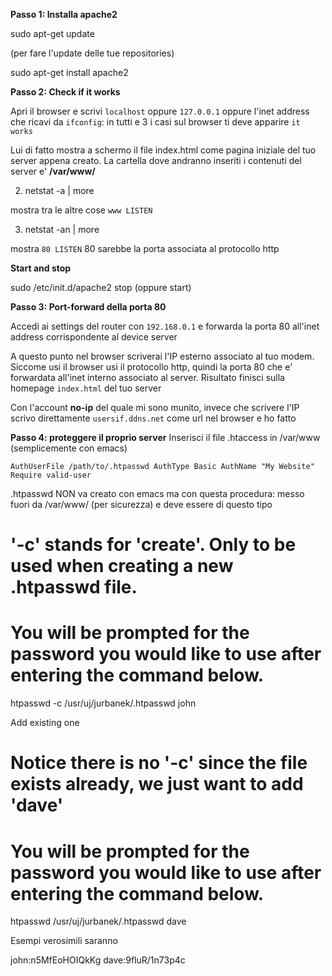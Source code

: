**Passo 1: Installa apache2**

sudo apt-get update

(per fare l'update delle tue repositories)

sudo apt-get install apache2

**Passo 2: Check if it works**

Apri il browser e scrivi `localhost` oppure `127.0.0.1` oppure l'inet address che ricavi da `ifconfig`: in tutti e
3 i casi sul browser ti deve apparire `it works`

Lui di fatto mostra a schermo il file index.html come pagina iniziale del tuo server appena creato. 
La cartella dove andranno inseriti i contenuti del server e' **/var/www/**

2) netstat -a | more

mostra tra le altre cose `www LISTEN`

3) netstat -an | more

mostra `80 LISTEN` 80 sarebbe la porta associata al protocollo http

**Start and stop**

sudo /etc/init.d/apache2 stop (oppure start)

**Passo 3: Port-forward della porta 80**

Accedi ai settings del router con `192.168.0.1` e forwarda la porta 80 all'inet address corrispondente al device server

A questo punto nel browser scriverai l'IP esterno associato al tuo modem. Siccome usi il browser usi il protocollo
http, quindi la porta 80 che e' forwardata all'inet interno associato al server. 
Risultato finisci sulla homepage `index.html` del tuo server

Con l'account **no-ip** del quale mi sono munito, invece che scrivere l'IP scrivo direttamente
`usersif.ddns.net` come url nel browser e ho fatto

**Passo 4: proteggere il proprio server**
Inserisci il file .htaccess in /var/www (semplicemente con emacs)

`AuthUserFile /path/to/.htpasswd
AuthType Basic
AuthName "My Website"
Require valid-user`

.htpasswd NON va creato con emacs ma con questa procedura: messo fuori da /var/www/ (per sicurezza) e deve essere di questo tipo

# '-c' stands for 'create'.  Only to be used when creating a new .htpasswd file.
# You will be prompted for the password you would like to use after entering the command below.

htpasswd -c /usr/uj/jurbanek/.htpasswd john

Add existing one

# Notice there is no '-c' since the file exists already, we just want to add 'dave'
# You will be prompted for the password you would like to use after entering the command below.

htpasswd /usr/uj/jurbanek/.htpasswd dave

Esempi verosimili saranno

john:n5MfEoHOIQkKg
dave:9fluR/1n73p4c


